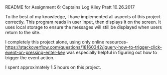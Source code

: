 README for Assignment 6: Captains Log
Kiley Pratt
10.26.2017

To the best of my knowledge, I have implemented all aspects of this 
project correctly. This program reads in user input, then displays
it on the screen. It uses local storage to ensure the messages will still 
be displayed when users return to the site.

I completely this project alone, using only online resources- 
	https://stackoverflow.com/questions/18160342/jquery-how-to-trigger-click-event-on-pressing-enter-key
was especially helpful in figuring out how to trigger the event
action.

I spent approximately 1.5 hours on this project.